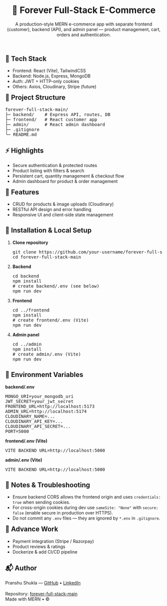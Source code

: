 <html lang="en">
<head>
  <meta charset="utf-8" />
  <meta name="viewport" content="width=device-width,initial-scale=1" />
</head>
<body>
  <div class="container">
    <header>
      <div>
        <h1>🛒 Forever Full-Stack E-Commerce</h1>
        <div class="muted">A production-style MERN e-commerce app with separate frontend (customer), backend (API), and admin panel — product management, cart, orders and authentication.</div>
      </div>
    </header>
    <section class="cols">
      <div class="card">
        <h2>🚀 Tech Stack</h2>
        <ul>
          <li>Frontend: React (Vite), TailwindCSS</li>
          <li>Backend: Node.js, Express, MongoDB</li>
          <li>Auth: JWT + HTTP-only cookies</li>
          <li>Others: Axios, Cloudinary, Stripe (future)</li>
        </ul>
        <h2 style="margin-top:12px">📂 Project Structure</h2>
        <pre>forever-full-stack-main/
├─ backend/    # Express API, routes, DB
├─ frontend/   # React customer app
├─ admin/      # React admin dashboard
├─ .gitignore
└─ README.md</pre>
      </div>
      <div class="card">
        <h2>⚡ Highlights</h2>
        <ul>
          <li>Secure authentication & protected routes</li>
          <li>Product listing with filters & search</li>
          <li>Persistent cart, quantity management & checkout flow</li>
          <li>Admin dashboard for product & order management</li>
        </ul>
        <h2 style="margin-top:12px">🎯 Features</h2>
        <ul>
          <li>CRUD for products & image uploads (Cloudinary)</li>
          <li>RESTful API design and error handling</li>
          <li>Responsive UI and client-side state management</li>
        </ul>
      </div>
    </section>
    <section>
      <h2>🔧 Installation & Local Setup</h2>
      <ol>
        <li><strong>Clone repository</strong>
          <pre>git clone https://github.com/your-username/forever-full-stack-main.git
cd forever-full-stack-main</pre>
        </li>
        <li><strong>Backend</strong>
          <pre>cd backend
npm install
# create backend/.env (see below)
npm run dev</pre>
        </li>
        <li><strong>Frontend</strong>
          <pre>cd ../frontend
npm install
# create frontend/.env (Vite)
npm run dev</pre>
        </li>
        <li><strong>Admin panel</strong>
          <pre>cd ../admin
npm install
# create admin/.env (Vite)
npm run dev</pre>
        </li>
      </ol>
    </section>
    <section class="cols" style="margin-top:16px">
      <div class="card">
        <h2>🧾 Environment Variables</h2>
        <strong>backend/.env</strong>
        <pre>MONGO_URI=your_mongodb_uri
JWT_SECRET=your_jwt_secret
FRONTEND_URL=http://localhost:5173
ADMIN_URL=http://localhost:5174
CLOUDINARY_NAME=...
CLOUDINARY_API_KEY=...
CLOUDINARY_API_SECRET=...
PORT=5000</pre>
        <strong style="margin-top:8px">frontend/.env (Vite)</strong>
        <pre>VITE_BACKEND_URL=http://localhost:5000</pre>
        <strong style="margin-top:8px">admin/.env (Vite)</strong>
        <pre>VITE_BACKEND_URL=http://localhost:5000</pre>
      </div>
      <div class="card">
        <h2>📌 Notes & Troubleshooting</h2>
        <ul>
          <li>Ensure backend CORS allows the frontend origin and uses <code>credentials: true</code> when sending cookies.</li>
          <li>For cross-origin cookies during dev use <code>sameSite: "None"</code> with <code>secure: false</code> (enable secure in production over HTTPS).</li>
          <li>Do not commit any <code>.env</code> files — they are ignored by <code>*.env</code> in <code>.gitignore</code>.</li>
        </ul>
        <h2 style="margin-top:12px">🔭 Advance Work</h2>
        <ul>
          <li>Payment integration (Stripe / Razorpay)</li>
          <li>Product reviews & ratings</li>
          <li>Dockerize & add CI/CD pipeline</li>
        </ul>
      </div>
    </section>
    <section style="margin-top:18px">
      <h2>📬 Author</h2>
      <div class="muted">Pranshu Shukla — <a href="https://github.com/Pranshu-007" target="_blank">GitHub</a> • <a href="https://www.linkedin.com/in/pranshu-shukla" target="_blank">LinkedIn</a></div>
    </section>
    <footer style="margin-top:18px">
      <div>Repository: <a href="https://github.com/your-username/forever-full-stack-main" target="_blank">forever-full-stack-main</a></div>
      <div class="muted">Made with MERN • ©</div>
    </footer>
  </div>
</body>
</html>
